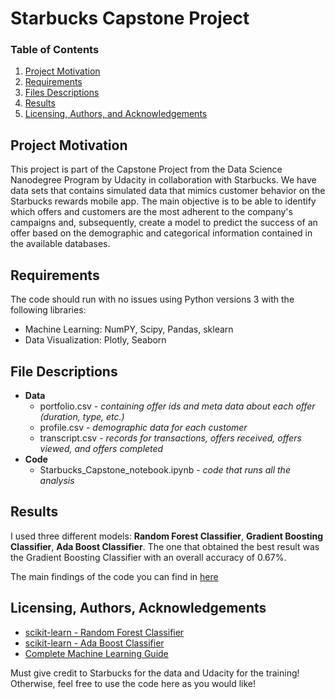# Starbucks Capstone Project

### Table of Contents

1. [Project Motivation](#motivation)
2. [Requirements](#requirements)
3. [Files Descriptions](#files)
4. [Results](#results)
5. [Licensing, Authors, and Acknowledgements](#licensing)

## Project Motivation<a name="motivation"></a>

This project is part of the Capstone Project from the Data Science Nanodegree Program by Udacity in collaboration with Starbucks. We have data sets that contains simulated data that mimics customer behavior on the Starbucks rewards mobile app. The main objective is to be able to identify which offers and customers are the most adherent to the company's campaigns and, subsequently, create a model to predict the success of an offer based on the demographic and categorical information contained in the available databases.

## Requirements <a name="requirements"></a>

The code should run with no issues using Python versions 3 with the following libraries: 
  - Machine Learning: NumPY, Scipy, Pandas, sklearn
  - Data Visualization: Plotly, Seaborn

## File Descriptions <a name="files"></a>

- **Data**
  - portfolio.csv - *containing offer ids and meta data about each offer (duration, type, etc.)*
  - profile.csv - *demographic data for each customer*
  - transcript.csv - *records for transactions, offers received, offers viewed, and offers completed*
- **Code**
  - Starbucks_Capstone_notebook.ipynb - *code that runs all the analysis*

## Results <a name="results"></a>

I used three different models: **Random Forest Classifier**, **Gradient Boosting Classifier**, **Ada Boost Classifier**. The one that obtained the best result was the Gradient Boosting Classifier with an overall accuracy of 0.67%.

The main findings of the code you can find in [here](https://matsuch.medium.com/capstone-challenge-an-analysis-of-the-starbucks-app-data-8a58d271eae)

## Licensing, Authors, Acknowledgements<a name="licensing"></a>

- [scikit-learn - Random Forest Classifier](https://scikit-learn.org/stable/modules/generated/sklearn.ensemble.RandomForestClassifier.html)
- [scikit-learn - Ada Boost Classifier](https://scikit-learn.org/stable/modules/generated/sklearn.ensemble.AdaBoostClassifier.html)
- [Complete Machine Learning Guide](https://www.analyticsvidhya.com/blog/2016/02/complete-guide-parameter-tuning-gradient-boosting-gbm-python/)

Must give credit to Starbucks for the data and Udacity for the training! Otherwise, feel free to use the code here as you would like! 
